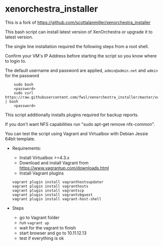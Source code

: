 # xenorchestra_installer

This is a fork of https://github.com/scottalanmiller/xenorchestra_installer

This bash script can install latest version of XenOrchestra or upgrade it to latest version.  

The single line installation required the following steps from a root shell. 

Confirm your VM's IP Address before starting the script so you know where to login to. 

The default username and password are applied, `admin@admin.net` and `admin` for the password
```
    sudo bash
    <password>
    sudo curl https://raw.githubusercontent.com/fwsl/xenorchestra_installer/master/xo_install.sh | bash
    <password>
```    

This script additionally installs plugins required for backup reports.
  
If you don't want NFS capabilities run "sudo apt-get remove nfs-common".


You can test the script using Vagrant and Virtualbox with Debian Jessie 64bit template.

* Requirements:
    - Install Virtualbox >=4.3.x
    - Download and install Vagrant from https://www.vagrantup.com/downloads.html
    - Install Vagrant plugins
    ```
    vagrant plugin install vagrant­hostsupdater 
    vagrant plugin install vagrant­hosts 
    vagrant plugin install vagrant­scp 
    vagrant plugin install vagrant­vbguest 
    vagrant plugin install vagrant-host-shell
    ```

* Steps
    - go to Vagrant folder
    - run `vagrant up`
    - wait for the vagrant to finish
    - start browser and go to 10.11.12.13
    - test if everything is ok

